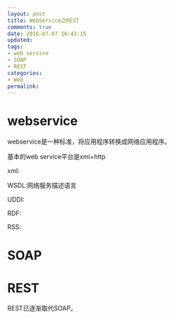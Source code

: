 ```yaml
---
layout: post
title: WebService之REST
comments: true
date: 2016-07-07 16:43:15
updated:
tags:
- web service
- SOAP
- REST
categories:
- Web
permalink:
---
```


# webservice

webservice是一种标准，将应用程序转换成网络应用程序。

基本的web service平台是xml+http

xml:

WSDL:网络服务描述语言

UDDI:

RDF:

RSS:

# SOAP


# REST

REST已逐渐取代SOAP。
